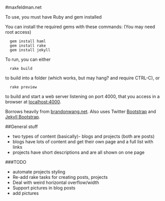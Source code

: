 #maxfeldman.net

To use, you must have Ruby and gem installed

You can install the required gems with these commands: (You may need root access)
```
  gem install haml
  gem install rake
  gem install jekyll
```

To run, you can either
```
  rake build
```
to build into a folder (which works, but may hang? and require CTRL-C), or
```
  rake preview
```
to build and start a web server listening on port 4000, that you access in a 
browser at [localhost:4000](http://localhost:4000).

Borrows heavily from [brandonwang.net](http://brandonwang.net). Also uses Twitter [Bootstrap](http://twitter.github.com/bootstrap/) and [Jekyll Bootstrap](http://jekyllbootstrap.com/).

##General stuff
* two types of content (basically)- blogs and projects (both are posts)
* blogs have lots of content and get their own page and a full list with links
* projects have short descriptions and are all shown on one page

###TODO
* automate projects styling
* Re-add rake tasks for creating posts, projects
* Deal with weird horizontal overflow/width
* Support pictures in blog posts
* add pictures
